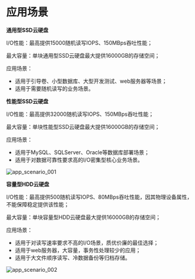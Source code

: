 # 应用场景


**通用型SSD云硬盘**

I/O性能：最高提供15000随机读写IOPS、150MBps吞吐性能；

最大容量：单块通用型SSD云硬盘最大提供16000GB的存储空间；

应用场景：

- 适用于引导卷、小型数据库、大型开发测试、web服务器等场景；
- 适用于需要随机读写的业务场景。

**性能型SSD云硬盘**

I/O性能：最高提供32000随机读写IOPS、150MBps吞吐性能；

最大容量：单块性能型SSD云硬盘最大提供16000GB的存储空间；

应用场景：

- 适用于MySQL、SQLServer、Oracle等数据库部署场景；
- 适用于对数据可靠性要求高的I/O密集型核心业务场景。


![ app_scenario_001 ](../../../../image/Elastic-Compute/CloudDisk/Application-Scenarios/app_scenario_001.jpg)


**容量型HDD云硬盘**


I/O性能：最高提供500随机读写IOPS、80MBps吞吐性能，因其物理设备属性，不能保障稳定提供该性能；

最大容量：单块容量型HDD云硬盘最大提供16000GB的存储空间；

应用场景：

- 适用于对读写速率要求不高的I/O场景，质优价廉的最佳选择；
- 适用于web服务器，大容量，事务性处理较少的应用；
- 适用于大文件顺序读写、冷数据备份等归档存储。

![ app_scenario_002 ](../../../../image/Elastic-Compute/CloudDisk/Application-Scenarios/app_scenario_002.jpg)

